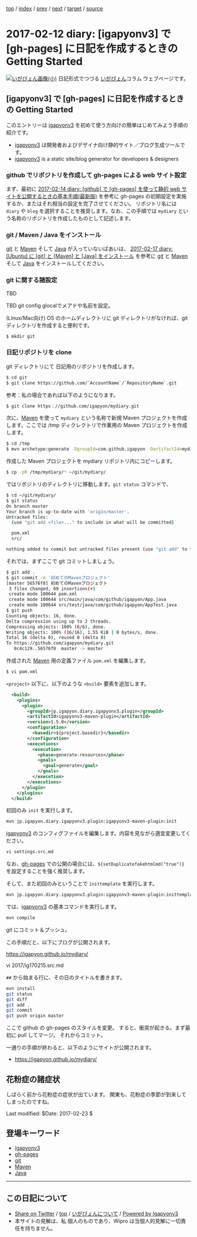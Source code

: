 [top](../index.html) 
 / [index](index.html) 
 / [prev](ig170211.html) 
 / [next](ig170213.html) 
 / [target](https://igapyon.github.io/diary/2017/ig170212.html) 
 / [source](https://github.com/igapyon/diary/blob/master/2017/ig170212.src.md) 

2017-02-12 diary: [igapyonv3] で [gh-pages] に日記を作成するときの Getting Started
=====================================================================================================
[![いがぴょん画像(小)](https://igapyon.github.io/diary/images/iga200306s.jpg "いがぴょん")](https://igapyon.github.io/diary/memo/memoigapyon.html) 日記形式でつづる [いがぴょん](https://igapyon.github.io/diary/memo/memoigapyon.html)コラム ウェブページです。

## [igapyonv3] で [gh-pages] に日記を作成するときの Getting Started

このエントリーは [igapyonv3](../keyword/igapyonv3.html) を初めて使う方向けの簡単はじめてみよう手順の紹介です。

* [igapyonv3](../keyword/igapyonv3.html) は開発者およびデザイナ向け静的サイト／ブログ生成ツールです。
* [igapyonv3](../keyword/igapyonv3.html) is a static site/blog generator for developers & designers

### github でリポジトリを作成して gh-pages による web サイト設定

まず、最初に [2017-02-14 diary: [github] で [gh-pages] を使って静的 web サイトを公開するときの基本手順(最新版)](https://igapyon.github.io/diary/2017/ig170214.html) を参考に gh-pages の初期設定を実施するか、またはそれ相当の設定を完了させてください。
リポジトリ名には `diary` や `blog` を選択することを推奨します。なお、この手順では `mydiary` という名称のリポジトリを作成したものとして記述します。

### git / Maven / Java をインストール

[git](../keyword/git.html) と [Maven](../keyword/maven.html) そして [Java](../keyword/java.html) が入っていないばあいは、
[2017-02-17 diary: [Ubuntu] に [git] と [Maven] と [Java] をインストール](https://igapyon.github.io/diary/2017/ig170217.html) を参考に [git](../keyword/git.html) と [Maven](../keyword/maven.html) そして [Java](../keyword/java.html) をインストールしてください。

### git に関する諸設定

TBD

TBD git config glocalでメアドや名前を設定。

(Linux/Mac向け) OS のホームディレクトリに git ディレクトリがなければ、git ディレクトリを作成すると便利です。

```sh
$ mkdir git
```

### 日記リポジトリを clone

git ディレクトリにて 日記用のリポジトリを作成します。

```sh
$ cd git
$ git clone https://github.com/`AccountName`/`RepositoryName`.git
```

参考：私の場合であれば以下のようになります。

```sh
$ git clone https：//github.com/igapyon/mydiary.git
```

次に、[Maven](../keyword/maven.html) を使って `mydiary` という名称で新規 Maven プロジェクトを作成します。ここでは /tmp ディクレクトリで作業用の Maven プロジェクトを作成します。

```sh
$ cd /tmp
$ mvn archetype:generate -DgroupId=com.github.igapyon -DartifactId=mydiary -DarchetypeArtifactId=maven-archetype-quickstart -DinteractiveMode=false
```

作成した Maven プロジェクトを mydiary リポジトリ内にコピーします。

```sh
$ cp -pR /tmp/mydiary/* ~/git/mydiary/
```

ではリポジトリのディレクトリに移動します。`git status` コマンドで、

```sh
$ cd ~/git/mydiary/
$ git status
On branch master
Your branch is up-to-date with 'origin/master'.
Untracked files:
  (use "git add <file>..." to include in what will be committed)

  pom.xml
  src/

nothing added to commit but untracked files present (use "git add" to track)
```

それでは、まずここで git コミットしましょう。

```sh
$ git add .
$ git commit -m '初めてのMavenプロジェクト'
[master 56576f8] 初めてのMavenプロジェクト
 3 files changed, 69 insertions(+)
 create mode 100644 pom.xml
 create mode 100644 src/main/java/com/github/igapyon/App.java
 create mode 100644 src/test/java/com/github/igapyon/AppTest.java
$ git push 
Counting objects: 16, done.
Delta compression using up to 2 threads.
Compressing objects: 100% (6/6), done.
Writing objects: 100% (16/16), 1.55 KiB | 0 bytes/s, done.
Total 16 (delta 0), reused 0 (delta 0)
To https://github.com/igapyon/mydiary.git
   0c4c129..56576f8  master -> master
```

作成された [Maven](../keyword/maven.html) 用の定義ファイル `pom.xml` を編集します。

```sh
$ vi pom.xml
```

`<project>` 以下に、以下のような `<build>` 要素を追加します。

```xml
  <build>
    <plugins>
      <plugin>
        <groupId>jp.igapyon.diary.igapyonv3.plugin</groupId>
        <artifactId>igapyonv3-maven-plugin</artifactId>
        <version>1.5.0</version>
        <configuration>
          <basedir>${project.basedir}</basedir>
        </configuration>
        <executions>
          <execution>
            <phase>generate-resources</phase>
            <goals>
              <goal>generate</goal>
            </goals>
          </execution>
        </executions>
      </plugin>
    </plugins>
  </build>
```

初回のみ `init` を実行します。

```sh
mvn jp.igapyon.diary.igapyonv3.plugin:igapyonv3-maven-plugin:init
```

[igapyonv3](../keyword/igapyonv3.html) のコンフィグファイルを編集します。内容を見ながら適宜変更してください。

```sh
vi settings.src.md 
```

なお、[gh-pages](../keyword/gh-pages.html) での公開の場合には、`${setDuplicatefakehtmlmd("true")}` を設定することを強く推奨します。


そして、また初回のみということで `inittemplate` を実行します。

```sh
mvn jp.igapyon.diary.igapyonv3.plugin:igapyonv3-maven-plugin:inittemplate
```

では、[igapyonv3](../keyword/igapyonv3.html) の基本コマンドを実行します。

```sh
mvn compile
```

git にコミット＆プッシュ。

この手順だと、以下にブログが公開されます。

https://igapyon.github.io/mydiary/

vi 2017/ig170215.src.md 

`##` から始まる行に、その日のタイトルを書きます。

```sh
mvn install
git status 
git diff
git add .
git commit 
git push origin master 
```

ここで github の gh-pages のスタイルを変更。
すると、衝突が起きる。まず最初に pull してマージ。
それからコミット。

一通りの手順が終わると、以下のようにサイトが公開されます。

* https://igapyon.github.io/mydiary/

## 花粉症の諸症状

しばらく前から花粉症の症状が出ています。
関東も、花粉症の季節が到来してしまったのですね。

Last modified: $Date: 2017-02-23 $

## 登場キーワード

* [igapyonv3](../keyword/igapyonv3.html)
* [gh-pages](../keyword/gh-pages.html)
* [git](../keyword/git.html)
* [Maven](../keyword/maven.html)
* [Java](../keyword/java.html)

----------------------------------------------------------------------------------------------------

## この日記について

* [Share on Twitter](https://twitter.com/intent/tweet?hashtags=igapyon%2Cdiary%2C%E3%81%84%E3%81%8C%E3%81%B4%E3%82%87%E3%82%93%2Cigapyonv3%2Cgh-pages%2Cgit%2CMaven%2CJava&text=%5Bigapyonv3%5D+%E3%81%A7+%5Bgh-pages%5D+%E3%81%AB%E6%97%A5%E8%A8%98%E3%82%92%E4%BD%9C%E6%88%90%E3%81%99%E3%82%8B%E3%81%A8%E3%81%8D%E3%81%AE+Getting+Started&url=https%3A%2F%2Figapyon.github.io%2Fdiary%2F2017%2Fig170212.html) / [top](../index.html) / [いがぴょんについて](https://igapyon.github.io/diary/memo/memoigapyon.html) / [Powered by Igapyonv3](https://github.com/igapyon/igapyonv3)
* 本サイトの見解は、私 個人のものであり、Wipro は当個人的見解に一切責任を持ちません。 

